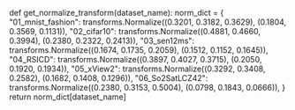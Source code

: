 

def get_normalize_transform(dataset_name):
    norm_dict = {
        "01_mnist_fashion": transforms.Normalize((0.3201, 0.3182, 0.3629), (0.1804, 0.3569, 0.1131)),
        "02_cifar10": transforms.Normalize((0.4881, 0.4660, 0.3994), (0.2380, 0.2322, 0.2413)),
        "03_sen12ms": transforms.Normalize((0.1674, 0.1735, 0.2059), (0.1512, 0.1152, 0.1645)),
        "04_RSICD": transforms.Normalize((0.3897, 0.4027, 0.3715), (0.2050, 0.1920, 0.1934)),
        "05_xView2": transforms.Normalize((0.3292, 0.3408, 0.2582), (0.1682, 0.1408, 0.1296)),
        "06_So2SatLCZ42": transforms.Normalize((0.2380, 0.3153, 0.5004), (0.0798, 0.1843, 0.0666)),
    }
    return norm_dict[dataset_name]